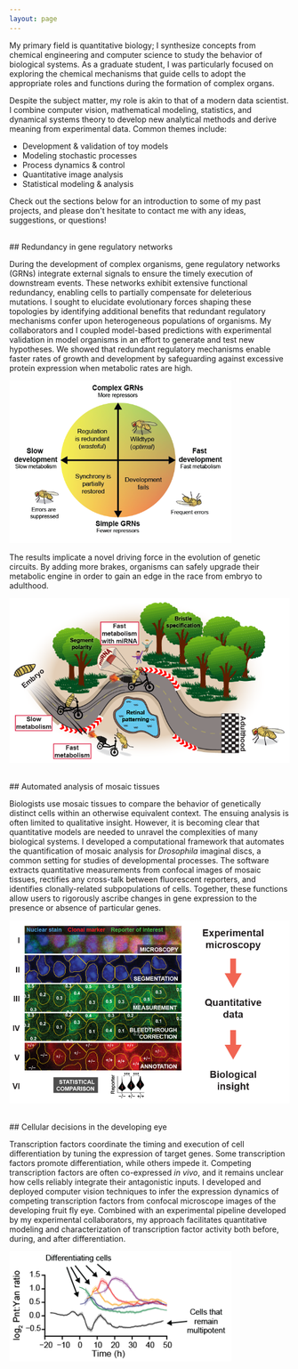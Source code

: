```yaml
---
layout: page
---
```


My primary field is quantitative biology; I synthesize concepts from chemical engineering and computer science to study the behavior of biological systems. As a graduate student, I was particularly focused on exploring the chemical mechanisms that guide cells to adopt the appropriate roles and functions during the formation of complex organs.

Despite the subject matter, my role is akin to that of a modern data scientist. I combine computer vision, mathematical modeling, statistics, and dynamical systems theory to develop new analytical methods and derive meaning from experimental data. Common themes include:

- Development & validation of toy models
- Modeling stochastic processes
- Process dynamics & control
- Quantitative image analysis
- Statistical modeling & analysis

Check out the sections below for an introduction to some of my past projects, and please don't hesitate to contact me with any ideas, suggestions, or questions!

<br>
## Redundancy in gene regulatory networks

During the development of complex organisms, gene regulatory networks (GRNs) integrate external signals to ensure the timely execution of downstream events. These networks exhibit extensive functional redundancy, enabling cells to partially compensate for deleterious mutations. I sought to elucidate evolutionary forces shaping these topologies by identifying additional benefits that redundant regulatory mechanisms confer upon heterogeneous populations of organisms. My collaborators and I coupled model-based predictions with experimental validation in model organisms in an effort to generate and test new hypotheses. We showed that redundant regulatory mechanisms enable faster rates of growth and development by safeguarding against excessive protein expression when metabolic rates are high. 

<p class="aligncenter">
  <img src="/img/research/metabolism_coords.png" width="400px">
</p>


The results implicate a novel driving force in the evolution of genetic circuits. By adding more brakes, organisms can safely upgrade their metabolic engine in order to gain an edge in the race from embryo to adulthood.

<p class="aligncenter">
  <img src="/img/research/metabolism_race.png" width="550px">
</p>

<br>
## Automated analysis of mosaic tissues

Biologists use mosaic tissues to compare the behavior of genetically distinct cells within an otherwise equivalent context. The ensuing analysis is often limited to qualitative insight. However, it is becoming clear that quantitative models are needed to unravel the complexities of many biological systems. I developed a computational framework that automates the quantification of mosaic analysis for *Drosophila* imaginal discs, a common setting for studies of developmental processes. The software extracts quantitative measurements from confocal images of mosaic tissues, rectifies any cross-talk between fluorescent reporters, and identifies clonally-related subpopulations of cells. Together, these functions allow users to rigorously ascribe changes in gene expression to the presence or absence of particular genes.

<p class="aligncenter">
  <img src="/img/research/flyqma.png" width="650px">
</p>

<br>
## Cellular decisions in the developing eye
  
Transcription factors coordinate the timing and execution of cell differentiation by tuning the expression of target genes. Some transcription factors promote differentiation, while others impede it. Competing transcription factors are often co-expressed *in vivo*, and it remains unclear how cells reliably integrate their antagonistic inputs. I developed and deployed computer vision techniques to infer the expression dynamics of competing transcription factors from confocal microscope images of the developing fruit fly eye. Combined with an experimental pipeline developed by my experimental collaborators, my approach facilitates quantitative modeling and characterization of transcription factor activity both before, during, and after differentiation.

<p class="aligncenter">
  <img src="/img/research/ratio.png" width="400px">
</p>
